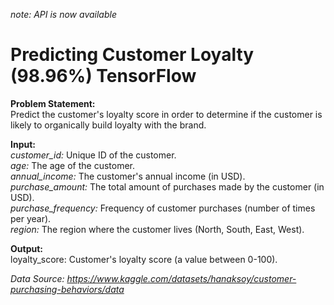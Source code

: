 _note: API is now available_

# Predicting Customer Loyalty (98.96%) TensorFlow

__Problem Statement:__<br>
Predict the customer's loyalty score in order to determine if the customer is likely to organically build loyalty with the brand.

__Input:__<br>
_customer_id:_ Unique ID of the customer.<br>
_age:_ The age of the customer.<br>
_annual_income:_ The customer's annual income (in USD).<br>
_purchase_amount:_ The total amount of purchases made by the customer (in USD).<br>
_purchase_frequency:_ Frequency of customer purchases (number of times per year).<br>
_region:_ The region where the customer lives (North, South, East, West).<br>

__Output:__<br>
loyalty_score: Customer's loyalty score (a value between 0-100).<br>

_Data Source: https://www.kaggle.com/datasets/hanaksoy/customer-purchasing-behaviors/data_
